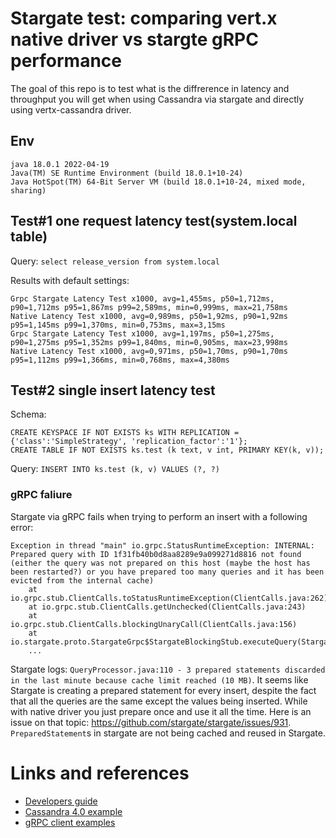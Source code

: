 # Stargate test: comparing vert.x native driver vs stargte gRPC performance

The goal of this repo is to test what is the diffrerence in latency and throughput you will get when using Cassandra via stargate and directly using vertx-cassandra driver.

## Env

```$ java --version
java 18.0.1 2022-04-19
Java(TM) SE Runtime Environment (build 18.0.1+10-24)
Java HotSpot(TM) 64-Bit Server VM (build 18.0.1+10-24, mixed mode, sharing)
```

## Test#1 one request latency test(system.local table)

Query: `select release_version from system.local`

Results with default settings:
```
Grpc Stargate Latency Test x1000, avg=1,455ms, p50=1,712ms, p90=1,712ms p95=1,867ms p99=2,589ms, min=0,999ms, max=21,758ms
Native Latency Test x1000, avg=0,989ms, p50=1,92ms, p90=1,92ms p95=1,145ms p99=1,370ms, min=0,753ms, max=3,15ms
Grpc Stargate Latency Test x1000, avg=1,197ms, p50=1,275ms, p90=1,275ms p95=1,352ms p99=1,840ms, min=0,905ms, max=23,998ms
Native Latency Test x1000, avg=0,971ms, p50=1,70ms, p90=1,70ms p95=1,112ms p99=1,366ms, min=0,768ms, max=4,380ms
```

## Test#2 single insert latency test

Schema:
```
CREATE KEYSPACE IF NOT EXISTS ks WITH REPLICATION = {'class':'SimpleStrategy', 'replication_factor':'1'};
CREATE TABLE IF NOT EXISTS ks.test (k text, v int, PRIMARY KEY(k, v));
```

Query: `INSERT INTO ks.test (k, v) VALUES (?, ?)`

### gRPC faliure

Stargate via gRPC fails when trying to perform an insert with a following error:
```
Exception in thread "main" io.grpc.StatusRuntimeException: INTERNAL: Prepared query with ID 1f31fb40b0d8aa8289e9a099271d8816 not found (either the query was not prepared on this host (maybe the host has been restarted?) or you have prepared too many queries and it has been evicted from the internal cache)
	at io.grpc.stub.ClientCalls.toStatusRuntimeException(ClientCalls.java:262)
	at io.grpc.stub.ClientCalls.getUnchecked(ClientCalls.java:243)
	at io.grpc.stub.ClientCalls.blockingUnaryCall(ClientCalls.java:156)
	at io.stargate.proto.StargateGrpc$StargateBlockingStub.executeQuery(StargateGrpc.java:236)
	...
```

Stargate logs: `QueryProcessor.java:110 - 3 prepared statements discarded in the last minute because cache limit reached (10 MB)`.
It seems like Stargate is creating a prepared statement for every insert, despite the fact that all the queries are the same except the values being inserted.
While with native driver you just prepare once and use it all the time. Here is an issue on that topic: https://github.com/stargate/stargate/issues/931.
`PreparedStatement`s in stargate are not being cached and reused in Stargate.



# Links and references

* [Developers guide](https://stargate.io/docs/stargate/1.0/developers-guide/install/install_cass_40.html)
* [Cassandra 4.0 example](https://github.com/stargate/docker-images/tree/master/examples/cassandra-4.0)
* [gRPC client examples](https://github.com/stargate/stargate/blob/master/grpc-examples/src/main/java/io/stargate/grpcexample/GrpcClientExecuteQuery.java)